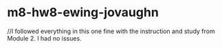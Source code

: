 # m8-hw8-ewing-jovaughn
 //I followed everything in this one fine with the instruction and study from Module 2. I had no issues.
